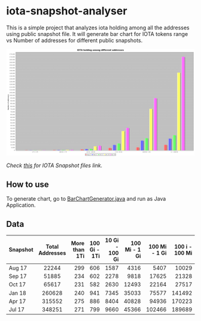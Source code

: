 # iota-snapshot-analyser

This is a simple project that analyzes iota holding among all the addresses using public snapshot file. It will generate bar chart for IOTA tokens range vs Number of addresses for different public snapshots.


![ota-distribution](https://github.com/devender-yadav/iota-snapshot-analyser/blob/master/src/test/resources/iota-distribution.png)


_Check [this](https://gist.github.com/devender-yadav/c55dfe55c25e0980d9f0cd95478f792e) for IOTA Snapshot files link._


## How to use

To generate chart, go to [BarChartGenerator.java](https://github.com/devender-yadav/iota-snapshot-analyser/blob/master/src/main/java/com/dev/iota/chart/BarChartGenerator.java) and run as Java Application.

## Data


 Snapshot| Total Addresses| More than 1Ti  | 100 Gi - 1Ti | 10 Gi - 100 Gi | 100 Mi - 1 Gi | 100 Mi - 1 Gi | 100 i - 100 Mi|
| -------|:-------------:| ---------------:|------------:|---------------:|---------------:|-------------:|---------------:|
|  Aug 17| 22244         |299              |606          |1587            | 4316           | 5407         | 10029          |
|  Sep 17| 51885         |234              |602          |2278            | 9818           | 17625        | 21328          |
|  Oct 17| 65617         |231              |582          |2630            | 12493          | 22164        | 27517          |
|  Jan 18| 260628        |240              |941          |7345            | 35033          | 75577        | 141492         |
|  Apr 17| 315552        |275              |886          |8404            | 40828          | 94936        | 170223         |
|  Jul 17| 348251        |271              |799          |9660            | 45366          | 102466       | 189689         |


